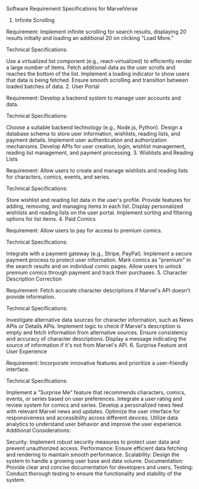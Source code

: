 Software Requirement Specifications for MarvelVerse

1. Infinite Scrolling

Requirement: Implement infinite scrolling for search results, displaying 20 results initially and loading an additional 20 on clicking "Load More."

Technical Specifications:

Use a virtualized list component (e.g., react-virtualized) to efficiently render a large number of items.
Fetch additional data as the user scrolls and reaches the bottom of the list.
Implement a loading indicator to show users that data is being fetched.
Ensure smooth scrolling and transition between loaded batches of data. 2. User Portal

Requirement: Develop a backend system to manage user accounts and data.

Technical Specifications:

Choose a suitable backend technology (e.g., Node.js, Python).
Design a database schema to store user information, wishlists, reading lists, and payment details.
Implement user authentication and authorization mechanisms.
Develop APIs for user creation, login, wishlist management, reading list management, and payment processing. 3. Wishlists and Reading Lists

Requirement: Allow users to create and manage wishlists and reading lists for characters, comics, events, and series.

Technical Specifications:

Store wishlist and reading list data in the user's profile.
Provide features for adding, removing, and managing items in each list.
Display personalized wishlists and reading lists on the user portal.
Implement sorting and filtering options for list items. 4. Paid Comics

Requirement: Allow users to pay for access to premium comics.

Technical Specifications:

Integrate with a payment gateway (e.g., Stripe, PayPal).
Implement a secure payment process to protect user information.
Mark comics as "premium" in the search results and on individual comic pages.
Allow users to unlock premium comics through payment and track their purchases. 5. Character Description Correction

Requirement: Fetch accurate character descriptions if Marvel's API doesn't provide information.

Technical Specifications:

Investigate alternative data sources for character information, such as News APIs or Details APIs.
Implement logic to check if Marvel's description is empty and fetch information from alternative sources.
Ensure consistency and accuracy of character descriptions.
Display a message indicating the source of information if it's not from Marvel's API. 6. Surprise Feature and User Experience

Requirement: Incorporate innovative features and prioritize a user-friendly interface.

Technical Specifications:

Implement a "Surprise Me" feature that recommends characters, comics, events, or series based on user preferences.
Integrate a user rating and review system for comics and series.
Develop a personalized news feed with relevant Marvel news and updates.
Optimize the user interface for responsiveness and accessibility across different devices.
Utilize data analytics to understand user behavior and improve the user experience.
Additional Considerations:

Security: Implement robust security measures to protect user data and prevent unauthorized access.
Performance: Ensure efficient data fetching and rendering to maintain smooth performance.
Scalability: Design the system to handle a growing user base and data volume.
Documentation: Provide clear and concise documentation for developers and users.
Testing: Conduct thorough testing to ensure the functionality and stability of the system.
